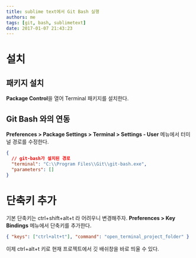 ```yaml
---
title: sublime text에서 Git Bash 실행
authors: me
tags: [git, bash, sublimetext]
date: 2017-01-07 21:43:23
---
```


# 설치

## 패키지 설치

**Package Control**을 열어 Terminal 패키지를 설치한다.

## Git Bash 와의 연동

**Preferences > Package Settings > Terminal > Settings - User** 메뉴에서 터미널 경로를 수정한다.

```json
{
  // git-bash가 설치된 경로
  "terminal": "C:\\Program Files\\Git\\git-bash.exe",
  "parameters": []
}
```

# 단축키 추가

기본 단축키는 ctrl+shift+alt+t 라 어려우니 변경해주자.
**Preferences > Key Bindings** 메뉴에서 단축키를 추가한다.

```json
{ "keys": ["ctrl+alt+t"], "command": "open_terminal_project_folder" }
```

이제 ctrl+alt+t 키로 현재 프로젝트에서 깃 배쉬창을 바로 띄울 수 있다.

